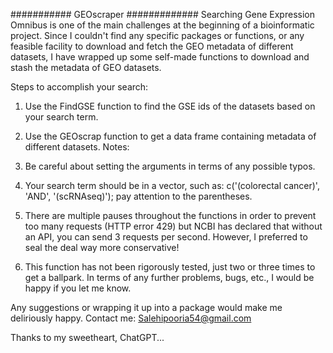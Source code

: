 ########### GEOscraper #############
Searching Gene Expression Omnibus is one of the main challenges at the beginning of a bioinformatic project. Since I couldn't find any specific packages or functions, or any feasible facility to download and fetch the GEO metadata of different datasets, I have wrapped up some self-made functions to download and stash the metadata of GEO datasets.

Steps to accomplish your search:

1. Use the FindGSE function to find the GSE ids of the datasets based on your search term.
2. Use the GEOscrap function to get a data frame containing metadata of different datasets.
Notes:

1. Be careful about setting the arguments in terms of any possible typos.
2. Your search term should be in a vector, such as: c('(colorectal cancer)', 'AND', '(scRNAseq)'); pay attention to the parentheses.
3. There are multiple pauses throughout the functions in order to prevent too many requests (HTTP error 429) but NCBI has declared that without an API, you can send 3 requests per second. However, I preferred to seal the deal way more conservative!
4. This function has not been rigorously tested, just two or three times to get a ballpark. In terms of any further problems, bugs, etc., I would be happy if you let me know.

Any suggestions or wrapping it up into a package would make me deliriously happy.
Contact me: Salehipooria54@gmail.com

Thanks to my sweetheart, ChatGPT...
